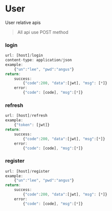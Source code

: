 User
=========

User relative apis
> All api use POST method

### login
```typescript
url: [host]/login   
content-type: application/json 
example:
    {"un":"lee", "pwd":"angus"}
return:
    success:
        {"code":200, "data":[jwt], "msg": [*]}
    error:
        {"code": [code], "msg":[*]}
```

### refresh
```typescript
url: [host]/refresh
example:
    {"token": [jwt]}
return:
    success:
        {"code":200, "data":[jwt], "msg":[*]}
    error:
        {"code": [code], "msg":[*]}
```
### register
```typescript
url: [host]/register
example:
    {"un":"lee", "pwd":"angus"}
return:
    success:
        {"code":200, "data":[jwt], "msg": [*]}
    error:
        {"code": [code], "msg":[*]}
```